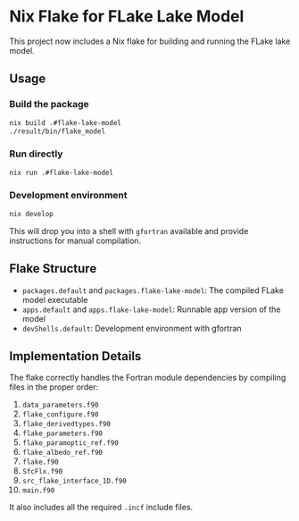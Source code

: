# Nix Flake for FLake Lake Model

This project now includes a Nix flake for building and running the FLake lake model.

## Usage

### Build the package

```bash
nix build .#flake-lake-model
./result/bin/flake_model
```

### Run directly

```bash
nix run .#flake-lake-model
```

### Development environment

```bash
nix develop
```

This will drop you into a shell with `gfortran` available and provide instructions for manual compilation.

## Flake Structure

- `packages.default` and `packages.flake-lake-model`: The compiled FLake model executable
- `apps.default` and `apps.flake-lake-model`: Runnable app version of the model
- `devShells.default`: Development environment with gfortran

## Implementation Details

The flake correctly handles the Fortran module dependencies by compiling files in the proper order:
1. `data_parameters.f90`
2. `flake_configure.f90`
3. `flake_derivedtypes.f90`
4. `flake_parameters.f90`
5. `flake_paramoptic_ref.f90`
6. `flake_albedo_ref.f90`
7. `flake.f90`
8. `SfcFlx.f90`
9. `src_flake_interface_1D.f90`
10. `main.f90`

It also includes all the required `.incf` include files.
